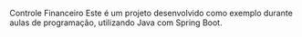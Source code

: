 Controle Financeiro
Este é um projeto desenvolvido como exemplo durante aulas de programação, utilizando Java com Spring Boot.

